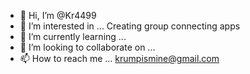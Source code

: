 - 👋 Hi, I’m @Kr4499
- 👀 I’m interested in ... Creating group connecting apps
- 🌱 I’m currently learning ...
- 💞️ I’m looking to collaborate on ...
- 📫 How to reach me ... krumpismine@gmail.com

<!---
Kr4499/Kr4499 is a ✨ special ✨ repository because its `README.md` (this file) appears on your GitHub profile.
You can click the Preview link to take a look at your changes.
--->
